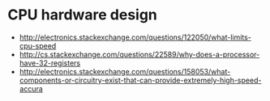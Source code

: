 # CPU hardware design

- <http://electronics.stackexchange.com/questions/122050/what-limits-cpu-speed>
- <http://cs.stackexchange.com/questions/22589/why-does-a-processor-have-32-registers>
- <http://electronics.stackexchange.com/questions/158053/what-components-or-circuitry-exist-that-can-provide-extremely-high-speed-accura>
